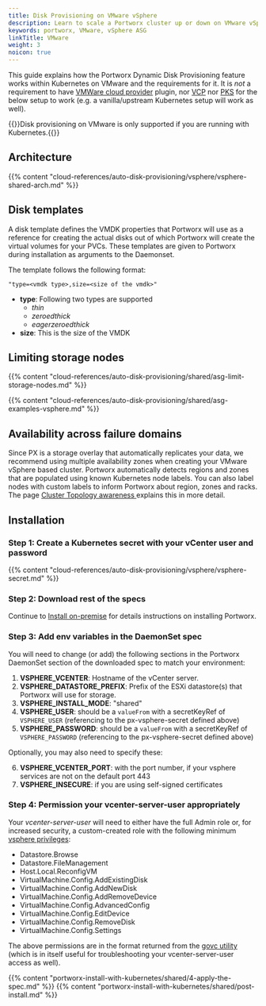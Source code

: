 ```yaml
---
title: Disk Provisioning on VMware vSphere
description: Learn to scale a Portworx cluster up or down on VMware vSphere with Auto Scaling.
keywords: portworx, VMware, vSphere ASG
linkTitle: VMware
weight: 3
noicon: true
---
```


This guide explains how the Portworx Dynamic Disk Provisioning feature works within Kubernetes on VMware and the requirements for it.
It is _not_ a requirement to have [VMWare cloud provider](https://github.com/kubernetes/cloud-provider-vsphere) plugin, nor [VCP](https://vmware.github.io/vsphere-storage-for-kubernetes/documentation/) nor [PKS](/portworx-install-with-kubernetes/on-premise/install-pks/install-pks-vsphere-shared/) for the below setup to work (e.g. a vanilla/upstream Kubernetes setup will work as well).

{{<info>}}Disk provisioning on VMware is only supported if you are running with Kubernetes.{{</info>}}

## Architecture

{{% content "cloud-references/auto-disk-provisioning/vsphere/vsphere-shared-arch.md" %}}

## Disk templates

A disk template defines the VMDK properties that Portworx will use as a reference for creating the actual disks out of which Portworx will create the virtual volumes for your PVCs. These templates are given to Portworx during installation as arguments to the Daemonset.

The template follows the following format:
```
"type=<vmdk type>,size=<size of the vmdk>"
```
* __type__: Following two types are supported
    * _thin_
    * _zeroedthick_
    * _eagerzeroedthick_
* __size__: This is the size of the VMDK

## Limiting storage nodes

{{% content "cloud-references/auto-disk-provisioning/shared/asg-limit-storage-nodes.md" %}}

{{% content "cloud-references/auto-disk-provisioning/shared/asg-examples-vsphere.md" %}}

## Availability across failure domains

Since PX is a storage overlay that automatically replicates your data, we recommend using multiple availability zones when creating your VMware vSphere based cluster. Portworx automatically detects regions and zones that are populated using known Kubernetes node labels. You can also label nodes with custom labels to inform Portworx about region, zones and racks. The page [Cluster Topology awareness
](/portworx-install-with-kubernetes/operate-and-maintain-on-kubernetes/cluster-topology/) explains this in more detail.

## Installation

### Step 1: Create a Kubernetes secret with your vCenter user and password

{{% content "cloud-references/auto-disk-provisioning/vsphere/vsphere-secret.md" %}}

### Step 2: Download rest of the specs

Continue to [Install on-premise](/portworx-install-with-kubernetes/on-premise/) for details instructions on installing Portworx.

### Step 3: Add env variables in the DaemonSet spec

You will need to change (or add) the following sections in the Portworx DaemonSet section of the downloaded spec to match your environment:

1. **VSPHERE_VCENTER**: Hostname of the vCenter server.
2. **VSPHERE_DATASTORE_PREFIX**: Prefix of the ESXi datastore(s) that Portworx will use for storage.
3. **VSPHERE_INSTALL_MODE**: "shared"
4. **VSPHERE_USER**: should be a `valueFrom` with a secretKeyRef of `VSPHERE_USER` (referencing to the px-vsphere-secret defined above)
5. **VSPHERE_PASSWORD**: should be a `valueFrom` with a secretKeyRef of `VSPHERE_PASSWORD` (referencing to the px-vsphere-secret defined above)

Optionally, you may also need to specify these:

6. **VSPHERE_VCENTER_PORT**: with the port number, if your vsphere services are not on the default port 443
7. **VSPHERE_INSECURE**: if you are using self-signed certificates

### Step 4: Permission your vcenter-server-user appropriately

Your _vcenter-server-user_ will need to either have the full Admin role or, for increased security, a custom-created role with the following minimum [vsphere privileges](https://docs.vmware.com/en/VMware-vSphere/6.7/com.vmware.vsphere.security.doc/GUID-FEAB5DF5-F7A2-412D-BF3D-7420A355AE8F.html):

  - Datastore.Browse
  - Datastore.FileManagement
  - Host.Local.ReconfigVM
  - VirtualMachine.Config.AddExistingDisk
  - VirtualMachine.Config.AddNewDisk
  - VirtualMachine.Config.AddRemoveDevice
  - VirtualMachine.Config.AdvancedConfig
  - VirtualMachine.Config.EditDevice
  - VirtualMachine.Config.RemoveDisk
  - VirtualMachine.Config.Settings

The above permissions are in the format returned from the [govc utility](https://github.com/collabnix/govc) (which is in itself useful for troubleshooting your vcenter-server-user access as well).

{{% content "portworx-install-with-kubernetes/shared/4-apply-the-spec.md" %}}
{{% content "portworx-install-with-kubernetes/shared/post-install.md" %}}
